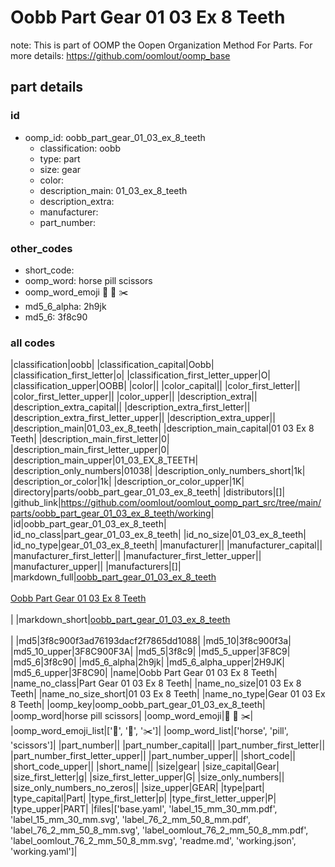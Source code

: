 # Oobb Part Gear 01 03 Ex 8 Teeth  

note: This is part of OOMP the Oopen Organization Method For Parts. For more details: https://github.com/oomlout/oomp_base

##  part details





### id
* oomp_id: oobb_part_gear_01_03_ex_8_teeth
  * classification: oobb
  * type: part
  * size: gear
  * color: 
  * description_main: 01_03_ex_8_teeth
  * description_extra: 
  * manufacturer: 
  * part_number: 

### other_codes
* short_code: 
* oomp_word: horse pill scissors
* oomp_word_emoji :horse: :pill: :scissors:
* md5_6_alpha: 2h9jk
* md5_6: 3f8c90

### all codes 
|classification|oobb|
|classification_capital|Oobb|
|classification_first_letter|o|
|classification_first_letter_upper|O|
|classification_upper|OOBB|
|color||
|color_capital||
|color_first_letter||
|color_first_letter_upper||
|color_upper||
|description_extra||
|description_extra_capital||
|description_extra_first_letter||
|description_extra_first_letter_upper||
|description_extra_upper||
|description_main|01_03_ex_8_teeth|
|description_main_capital|01 03 Ex 8 Teeth|
|description_main_first_letter|0|
|description_main_first_letter_upper|0|
|description_main_upper|01_03_EX_8_TEETH|
|description_only_numbers|01038|
|description_only_numbers_short|1k|
|description_or_color|1k|
|description_or_color_upper|1K|
|directory|parts/oobb_part_gear_01_03_ex_8_teeth|
|distributors|[]|
|github_link|https://github.com/oomlout/oomlout_oomp_part_src/tree/main/parts/oobb_part_gear_01_03_ex_8_teeth/working|
|id|oobb_part_gear_01_03_ex_8_teeth|
|id_no_class|part_gear_01_03_ex_8_teeth|
|id_no_size|01_03_ex_8_teeth|
|id_no_type|gear_01_03_ex_8_teeth|
|manufacturer||
|manufacturer_capital||
|manufacturer_first_letter||
|manufacturer_first_letter_upper||
|manufacturer_upper||
|manufacturers|[]|
|markdown_full|[oobb_part_gear_01_03_ex_8_teeth](https://github.com/oomlout/oomlout_oomp_part_src/tree/main/parts/oobb_part_gear_01_03_ex_8_teeth/working)<br>[](https://github.com/oomlout/oomlout_oomp_part_src/tree/main/parts/oobb_part_gear_01_03_ex_8_teeth/working)<br>[Oobb Part Gear 01 03 Ex 8 Teeth](https://github.com/oomlout/oomlout_oomp_part_src/tree/main/parts/oobb_part_gear_01_03_ex_8_teeth/working)<br><br>|
|markdown_short|[oobb_part_gear_01_03_ex_8_teeth](https://github.com/oomlout/oomlout_oomp_part_src/tree/main/parts/oobb_part_gear_01_03_ex_8_teeth/working)<br><br>|
|md5|3f8c900f3ad76193dacf2f7865dd1088|
|md5_10|3f8c900f3a|
|md5_10_upper|3F8C900F3A|
|md5_5|3f8c9|
|md5_5_upper|3F8C9|
|md5_6|3f8c90|
|md5_6_alpha|2h9jk|
|md5_6_alpha_upper|2H9JK|
|md5_6_upper|3F8C90|
|name|Oobb Part Gear 01 03 Ex 8 Teeth|
|name_no_class|Part Gear 01 03 Ex 8 Teeth|
|name_no_size|01 03 Ex 8 Teeth|
|name_no_size_short|01 03 Ex 8 Teeth|
|name_no_type|Gear 01 03 Ex 8 Teeth|
|oomp_key|oomp_oobb_part_gear_01_03_ex_8_teeth|
|oomp_word|horse pill scissors|
|oomp_word_emoji|:horse: :pill: :scissors:|
|oomp_word_emoji_list|[':horse:', ':pill:', ':scissors:']|
|oomp_word_list|['horse', 'pill', 'scissors']|
|part_number||
|part_number_capital||
|part_number_first_letter||
|part_number_first_letter_upper||
|part_number_upper||
|short_code||
|short_code_upper||
|short_name||
|size|gear|
|size_capital|Gear|
|size_first_letter|g|
|size_first_letter_upper|G|
|size_only_numbers||
|size_only_numbers_no_zeros||
|size_upper|GEAR|
|type|part|
|type_capital|Part|
|type_first_letter|p|
|type_first_letter_upper|P|
|type_upper|PART|
|files|['base.yaml', 'label_15_mm_30_mm.pdf', 'label_15_mm_30_mm.svg', 'label_76_2_mm_50_8_mm.pdf', 'label_76_2_mm_50_8_mm.svg', 'label_oomlout_76_2_mm_50_8_mm.pdf', 'label_oomlout_76_2_mm_50_8_mm.svg', 'readme.md', 'working.json', 'working.yaml']|
